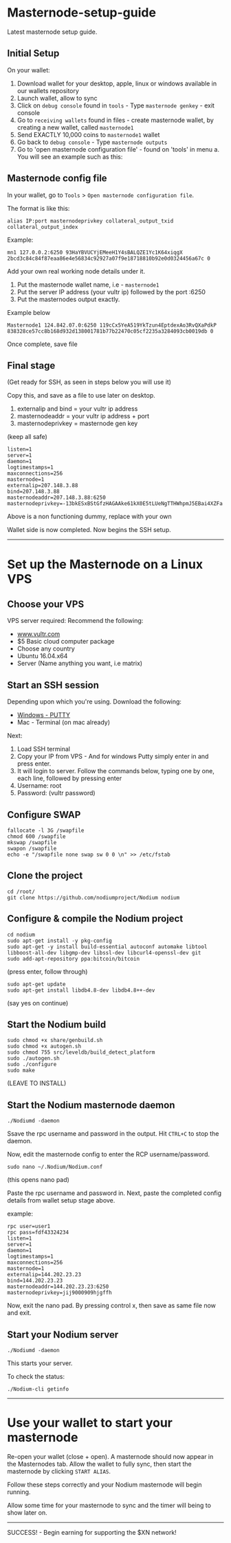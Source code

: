 # Masternode-setup-guide

Latest masternode setup guide.

## Initial Setup

On your wallet:

1. Download wallet for your desktop, apple, linux or windows available in our wallets repository
2. Launch wallet, allow to sync
3. Click on `debug console` found in `tools` - Type `masternode genkey` - exit console
4. Go to `receiving wallets` found in files - create masternode wallet, by creating a new wallet, called `masternode1`
5. Send EXACTLY 10,000 coins to `masternode1` wallet
6. Go back to `debug console` - Type `masternode outputs`
7. Go to 'open masternode configuration file' - found on 'tools' in menu
 a. You will see an example such as this:

## Masternode config file

In your wallet, go to `Tools` > `Open masternode configuration file`.

The format is like this:

```
alias IP:port masternodeprivkey collateral_output_txid collateral_output_index
```

Example:

```
mn1 127.0.0.2:6250 93HaYBVUCYjEMeeH1Y4sBALQZE1Yc1K64xiqgX  2bcd3c84c84f87eaa86e4e56834c92927a07f9e18718810b92e0d0324456a67c 0
```


Add your own real working node details under it.

1. Put the masternode wallet name, i.e - `masternode1`
2. Put the server IP address (your vultr ip) followed by the port :6250
3. Put the masternodes output exactly.

Example below

```
Masternode1 124.842.07.0:6250 119cCx5YeA519YkTzun4EptdexAo3RvQXaPdkP 838328ce57cc8b168d932d138001781b77b22470c05cf2235a3284093cb0019db 0
```

Once complete, save file

## Final stage

(Get ready for SSH, as seen in steps below you will use it)

Copy this, and save as a file to use later on desktop.

1. externalip and bind = your vultr ip address
2. masternodeaddr = your vultr ip address + port
3. masternodeprivkey = masternode gen key

(keep all safe)

```
listen=1
server=1
daemon=1
logtimestamps=1
maxconnections=256
masternode=1
externalip=207.148.3.88
bind=207.148.3.88
masternodeaddr=207.148.3.88:6250
masternodeprivkey=-13bkESxBStGfzHAGAAke61kX0E5tLUeNgTTHWhpmJ5EBai4XZFa
```

Above is a non functioning dummy, replace with your own

Wallet side is now completed. Now begins the SSH setup.

*****

# Set up the Masternode on a Linux VPS

## Choose your VPS

VPS server required: Recommend the following:
- www.vultr.com
- $5 Basic cloud computer package
- Choose any country
- Ubuntu 16.04.x64
- Server (Name anything you want, i.e matrix)

## Start an SSH session

Depending upon which you're using. Download the following:

- [Windows - PUTTY](https://www.putty.org/)
- Mac - Terminal (on mac already)

Next:

1. Load SSH terminal
2. Copy your IP from VPS - And for windows Putty simply enter in and press enter.
3. It will login to server. Follow the commands below, typing one by one, each line, followed by pressing enter
4. Username: root
5. Password: (vultr password)

## Configure SWAP

```
fallocate -l 3G /swapfile
chmod 600 /swapfile
mkswap /swapfile
swapon /swapfile
echo -e "/swapfile none swap sw 0 0 \n" >> /etc/fstab
```

## Clone the project

```
cd /root/
git clone https://github.com/nodiumproject/Nodium nodium
```

## Configure & compile the Nodium project

```
cd nodium
sudo apt-get install -y pkg-config
sudo apt-get -y install build-essential autoconf automake libtool libboost-all-dev libgmp-dev libssl-dev libcurl4-openssl-dev git
sudo add-apt-repository ppa:bitcoin/bitcoin
```

(press enter, follow through)

```
sudo apt-get update
sudo apt-get install libdb4.8-dev libdb4.8++-dev
```

(say yes on continue)

## Start the Nodium build

```
sudo chmod +x share/genbuild.sh
sudo chmod +x autogen.sh
sudo chmod 755 src/leveldb/build_detect_platform
sudo ./autogen.sh
sudo ./configure
sudo make
```

(LEAVE TO INSTALL)

## Start the Nodium masternode daemon

```
./Nodiumd -daemon
```

Ssave the rpc username and password in the output. Hit `CTRL+C` to stop the daemon.

Now, edit the masternode config to enter the RCP username/password.

```
sudo nano ~/.Nodium/Nodium.conf
```

(this opens nano pad)

Paste the rpc username and password in. Next, paste the completed config details from wallet setup stage above.

example:

```
rpc user=user1
rpc pass=fdf43324234
listen=1
server=1
daemon=1
logtimestamps=1
maxconnections=256
masternode=1
externalip=144.202.23.23
bind=144.202.23.23
masternodeaddr=144.202.23.23:6250
masternodeprivkey=jij9000909hjgffh
```

Now, exit the nano pad. By pressing control x, then save as same file now and exit.

## Start your Nodium server

```
./Nodiumd -daemon
```

This starts your server.

To check the status:

```
./Nodium-cli getinfo
```

****

# Use your wallet to start your masternode

Re-open your wallet (close + open). A masternode should now appear in the Masternodes tab. Allow the wallet to fully sync, then start the masternode by clicking `START ALIAS`.

Follow these steps correctly and your Nodium masternode will begin running.

Allow some time for your masternode to sync and the timer will being to show later on.

***

SUCCESS! - Begin earning for supporting the $XN network!
